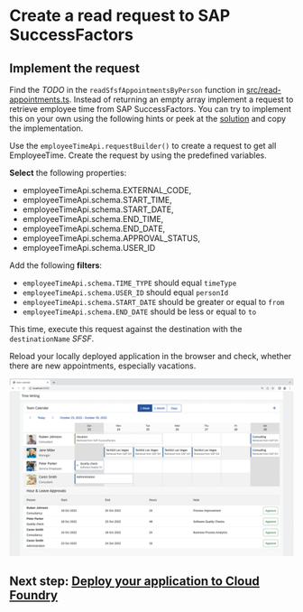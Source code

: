 # Create a read request to SAP SuccessFactors

## Implement the request

Find the _TODO_ in the `readSfsfAppointmentsByPerson` function in [src/read-appointments.ts](../src/read-appointments.ts). Instead of returning an empty array implement a request to retrieve employee time from SAP SuccessFactors. You can try to implement this on your own using the following hints or peek at the [solution](SOLUTION.md#implement-the-read-request-to-sap-successfactors) and copy the implementation.

Use the `employeeTimeApi.requestBuilder()` to create a request to get all EmployeeTime. Create the request by using the predefined variables.

**Select** the following properties:

- employeeTimeApi.schema.EXTERNAL_CODE,
- employeeTimeApi.schema.START_TIME,
- employeeTimeApi.schema.START_DATE,
- employeeTimeApi.schema.END_TIME,
- employeeTimeApi.schema.END_DATE,
- employeeTimeApi.schema.APPROVAL_STATUS,
- employeeTimeApi.schema.USER_ID

Add the following **filters**:

- `employeeTimeApi.schema.TIME_TYPE` should equal `timeType`
- `employeeTimeApi.schema.USER_ID` should equal `personId`
- `employeeTimeApi.schema.START_DATE` should be greater or equal to `from`
- `employeeTimeApi.schema.END_DATE` should be less or equal to `to`

This time, execute this request against the destination with the `destinationName` _SFSF_.

Reload your locally deployed application in the browser and check, whether there are new appointments, especially vacations.

![Read SFSF](images/read-sfsf.png)

## Next step: [Deploy your application to Cloud Foundry](06-deploy-to-cf.md)
